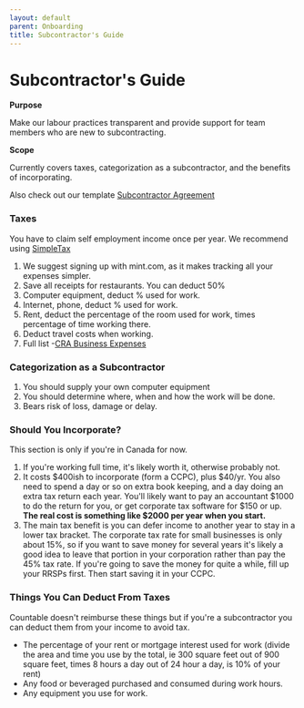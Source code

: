 ```yaml
---
layout: default
parent: Onboarding
title: Subcontractor's Guide
---
```


# Subcontractor's Guide

**Purpose**

Make our labour practices transparent and provide support for team members who are new to subcontracting.

**Scope**

Currently covers taxes, categorization as a subcontractor, and the benefits
of incorporating.

Also check out our template [Subcontractor Agreement](SUBCONTRACTOR_AGREEMENT.md)

### Taxes

You have to claim self employment income once per year. We recommend
using [SimpleTax](https://simpletax.ca/)

1.  We suggest signing up with mint.com, as it makes tracking all your
    expenses simpler.
2.  Save all receipts for restaurants. You can deduct 50%
3.  Computer equipment, deduct % used for work.
4.  Internet, phone, deduct % used for work.
5.  Rent, deduct the percentage of the room used for work, times
    percentage of time working there.
6.  Deduct travel costs when working.
7.  Full list -[CRA Business Expenses](https://www.canada.ca/en/revenue-agency/services/tax/businesses/topics/sole-proprietorships-partnerships/business-expenses)

### Categorization as a Subcontractor

1.  You should supply your own computer equipment
2.  You should determine where, when and how the work will be done.
3.  Bears risk of loss, damage or delay.

### Should You Incorporate?

This section is only if you're in Canada for now.

1.  If you're working full time, it's likely worth it, otherwise
    probably not.
2.  It costs $400ish to incorporate (form a CCPC), plus $40/yr. You also
    need to spend a day or so on extra book keeping, and a day doing an
    extra tax return each year. You'll likely want to pay an accountant
    $1000 to do the return for you, or get corporate tax software for
    $150 or up. **The real cost is something like $2000 per year when
    you start.**
3.  The main tax benefit is you can defer income to another year to stay
    in a lower tax bracket. The corporate tax rate for small businesses
    is only about 15%, so if you want to save money for several years
    it's likely a good idea to leave that portion in your corporation
    rather than pay the 45% tax rate. If you're going to save the money
    for quite a while, fill up your RRSPs first. Then start saving it in
    your CCPC.

### Things You Can Deduct From Taxes

Countable doesn't reimburse these things but if you're a subcontractor
you can deduct them from your income to avoid tax.

  - The percentage of your rent or mortgage interest used for work
    (divide the area and time you use by the total, ie 300 square feet
    out of 900 square feet, times 8 hours a day out of 24 hour a day, is
    10% of your rent)
  - Any food or beveraged purchased and consumed during work hours.
  - Any equipment you use for work.
